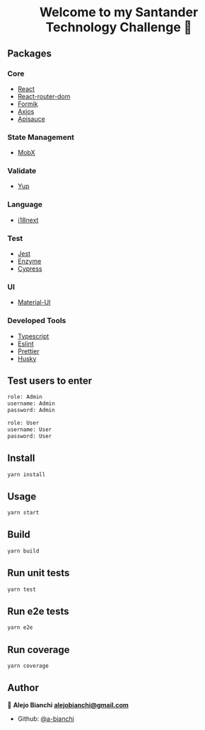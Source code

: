 
<h1 align="center">Welcome to my Santander Technology Challenge 👋</h1>

## Packages

### Core

- [React](https://reactjs.org/)
- [React-router-dom](https://github.com/ReactTraining/react-router)
- [Formik](https://jaredpalmer.com/formik/)
- [Axios](https://github.com/axios/axios)
- [Apisauce](https://github.com/infinitered/apisauce)

### State Management
- [MobX](https://mobx.js.org/README.html)

### Validate

- [Yup](https://github.com/jquense/yup)

### Language

- [i18next](https://www.i18next.com/)

### Test

- [Jest](https://jestjs.io/)
- [Enzyme](https://airbnb.io/enzyme/)
- [Cypress](https://www.cypress.io/)

### UI

- [Material-UI](https://material-ui.com)

### Developed Tools

- [Typescript](https://www.typescriptlang.org/)
- [Eslint](https://eslint.org/)
- [Prettier](https://prettier.io/)
- [Husky](https://github.com/typicode/husky)

## Test users to enter
```sh
role: Admin
username: Admin
password: Admin

role: User
username: User
password: User
```

## Install

```sh
yarn install
```

## Usage

```sh
yarn start
```

## Build

```sh
yarn build
```

## Run unit tests

```sh
yarn test
```

## Run e2e tests

```sh
yarn e2e
```

## Run coverage

```sh
yarn coverage
```


## Author

👤 **Alejo Bianchi <alejobianchi@gmail.com>**

- Github: [@a-bianchi](https://github.com/a-bianchi)


